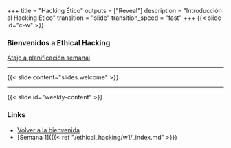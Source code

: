 +++
title = "Hacking Ético"
outputs = ["Reveal"]
description = "Introducción al Hacking Ético"
transition = "slide"
transition_speed = "fast"
+++
{{< slide id="c-w" >}}
### Bienvenidos a Ethical Hacking

[Atajo a planificación semanal](#weekly-content)

---
{{< slide content="slides.welcome" >}}

---

{{< slide id="weekly-content" >}}
### Links

- [Volver a la bienvenida](#c-w)
- [Semana 1]({{< ref "/ethical_hacking/w1/_index.md" >}})